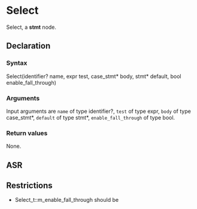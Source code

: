 <!-- This is an automatically generated file. Do not edit it manually. -->

# Select

Select, a **stmt** node.

## Declaration

### Syntax

Select(identifier? name, expr test, case_stmt* body, stmt* default, bool enable_fall_through)

### Arguments
Input arguments are `name` of type identifier?, `test` of type expr, `body` of type case_stmt*, `default` of type stmt*, `enable_fall_through` of type bool.

### Return values

None.

## ASR

<!-- Generate ASR using pickle. -->

## Restrictions

<!-- Generated from asr_verify.cpp. -->
* Select_t::m_enable_fall_through should be